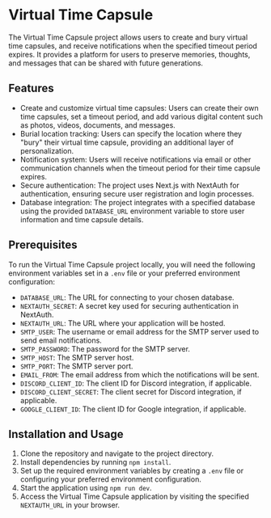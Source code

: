 # Virtual Time Capsule

The Virtual Time Capsule project allows users to create and bury virtual time capsules, and receive notifications when the specified timeout period expires. It provides a platform for users to preserve memories, thoughts, and messages that can be shared with future generations.

## Features

- Create and customize virtual time capsules: Users can create their own time capsules, set a timeout period, and add various digital content such as photos, videos, documents, and messages.
- Burial location tracking: Users can specify the location where they "bury" their virtual time capsule, providing an additional layer of personalization.
- Notification system: Users will receive notifications via email or other communication channels when the timeout period for their time capsule expires.
- Secure authentication: The project uses Next.js with NextAuth for authentication, ensuring secure user registration and login processes.
- Database integration: The project integrates with a specified database using the provided `DATABASE_URL` environment variable to store user information and time capsule details.

## Prerequisites

To run the Virtual Time Capsule project locally, you will need the following environment variables set in a `.env` file or your preferred environment configuration:

- `DATABASE_URL`: The URL for connecting to your chosen database.
- `NEXTAUTH_SECRET`: A secret key used for securing authentication in NextAuth.
- `NEXTAUTH_URL`: The URL where your application will be hosted.
- `SMTP_USER`: The username or email address for the SMTP server used to send email notifications.
- `SMTP_PASSWORD`: The password for the SMTP server.
- `SMTP_HOST`: The SMTP server host.
- `SMTP_PORT`: The SMTP server port.
- `EMAIL_FROM`: The email address from which the notifications will be sent.
- `DISCORD_CLIENT_ID`: The client ID for Discord integration, if applicable.
- `DISCORD_CLIENT_SECRET`: The client secret for Discord integration, if applicable.
- `GOOGLE_CLIENT_ID`: The client ID for Google integration, if applicable.

## Installation and Usage

1. Clone the repository and navigate to the project directory.
2. Install dependencies by running `npm install`.
3. Set up the required environment variables by creating a `.env` file or configuring your preferred environment configuration.
4. Start the application using `npm run dev`.
5. Access the Virtual Time Capsule application by visiting the specified `NEXTAUTH_URL` in your browser.

